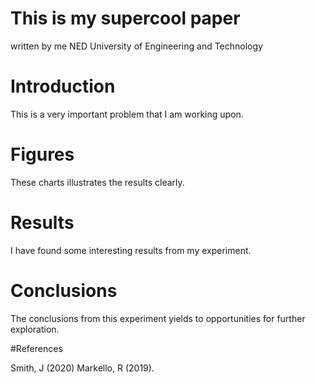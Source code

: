# This is my supercool paper
written by me
NED University of Engineering and Technology

# Introduction

This is a very important problem that I am working upon.

# Figures

These charts illustrates the results clearly.

# Results

I have found some interesting results from my experiment.

# Conclusions

The conclusions from this experiment yields to opportunities for further exploration.

#References

Smith, J (2020)
Markello, R (2019).
